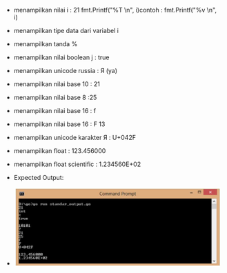 - menampilkan nilai i : 21 fmt.Printf("%T \n", i)contoh : fmt.Printf("%v \n", i)
- menampilkan tipe data dari variabel i
- menampilkan tanda % 
- menampilkan nilai boolean j : true 
- menampilkan unicode russia : Я (ya) 
- menampilkan nilai base 10 : 21 
- menampilkan nilai base 8 :25 
- menampilkan nilai base 16 : f
- menampilkan nilai base 16 : F 13 
- menampilkan unicode karakter Я : U+042F
- menampilkan float : 123.456000 
- menampilkan float scientific : 1.234560E+02

- Expected Output: 
- ![alt text](image.png)
